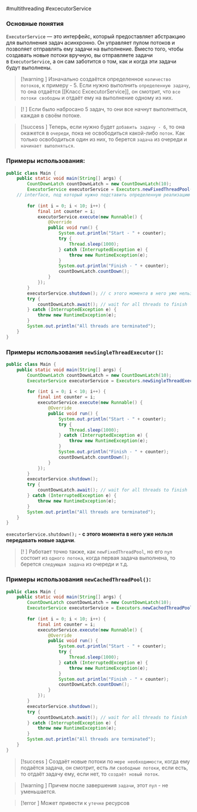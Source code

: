 #multithreading #excecutorService 
### Основные понятия

`ExecutorService` — это интерфейс, который предоставляет абстракцию для выполнения задач асинхронно. Он управляет пулом потоков и позволяет отправлять ему задачи на выполнение. Вместо того, чтобы создавать новые потоки вручную, вы отправляете задачи в `ExecutorService`, а он сам заботится о том, как и когда эти задачи будут выполнены.

>[!warning ]  Изначально создаётся определенное `количество потоков`, к примеру - 5. Если нужно выполнить `определенную задачу`, то она отдаётся [[Класс ExcecutorService]], он смотрит, что `все потоки свободны` и отдаёт ему на выполнение одному из них. 

>[! ] Если было набросано 5 задач, то они все начнут выполняться, каждая в своём потоке. 

>[!success ] Теперь, если нужно будет `добавить задачу - 6`, то она окажется в `очереди`, пока не освободиться какой-либо `поток`. Как только освободиться один из них, то берется `задача` из очереди и `начинает выполняться`.  
### Примеры использования:

```java
public class Main {  
    public static void main(String[] args) {  
        CountDownLatch countDownLatch = new CountDownLatch(10);  
        ExecutorService executorService = Executors.newFixedThreadPool(5); 
    // interface, под который нужно подставить определенную реализацию  
  
        for (int i = 0; i < 10; i++) {  
            final int counter = i;  
            executorService.execute(new Runnable() {  
                @Override  
                public void run() {  
                    System.out.println("Start - " + counter);  
                    try {  
                        Thread.sleep(1000);  
                    } catch (InterruptedException e) {  
                        throw new RuntimeException(e);  
                    }  
                    System.out.println("Finish - " + counter);  
                    countDownLatch.countDown();  
                }  
            });  
        }  
        executorService.shutdown(); // с этого момента в него уже нельзя передавать новые задачи  
        try {  
            countDownLatch.await(); // wait for all threads to finish  
        } catch (InterruptedException e) {  
            throw new RuntimeException(e);  
        }  
        System.out.println("All threads are terminated");  
    }  
}
```
### Примеры использования `newSingleThreadExecutor()`:

```java
public class Main {  
    public static void main(String[] args) {  
        CountDownLatch countDownLatch = new CountDownLatch(10);  
        ExecutorService executorService = Executors.newSingleThreadExecutor();  
  
        for (int i = 0; i < 10; i++) {  
            final int counter = i;  
            executorService.execute(new Runnable() {  
                @Override  
                public void run() {  
                    System.out.println("Start - " + counter);  
                    try {  
                        Thread.sleep(1000);  
                    } catch (InterruptedException e) {  
                        throw new RuntimeException(e);  
                    }  
                    System.out.println("Finish - " + counter);  
                    countDownLatch.countDown();  
                }  
            });  
        }  
        executorService.shutdown(); 
        try {  
            countDownLatch.await(); // wait for all threads to finish  
        } catch (InterruptedException e) {  
            throw new RuntimeException(e);  
        }  
        System.out.println("All threads are terminated");  
    }  
}
```

`executorService.shutdown();` - **с этого момента в него уже нельзя передавать новые задачи**.

>[! ] Работает точно также, как `newFixedThreadPool`, но его `пул` состоит из `одного потока`, когда первая задача выполнена, то берется `следующая задача` из очереди и т.д.
### Примеры использования `newCachedThreadPool()`:

```java
public class Main {  
    public static void main(String[] args) {  
        CountDownLatch countDownLatch = new CountDownLatch(10);  
        ExecutorService executorService = Executors.newCachedThreadPool();
  
        for (int i = 0; i < 10; i++) {  
            final int counter = i;  
            executorService.execute(new Runnable() {  
                @Override  
                public void run() {  
                    System.out.println("Start - " + counter);  
                    try {  
                        Thread.sleep(1000);  
                    } catch (InterruptedException e) {  
                        throw new RuntimeException(e);  
                    }  
                    System.out.println("Finish - " + counter);  
                    countDownLatch.countDown();  
                }  
            });  
        }  
        executorService.shutdown(); 
        try {  
            countDownLatch.await(); // wait for all threads to finish  
        } catch (InterruptedException e) {  
            throw new RuntimeException(e);  
        }  
        System.out.println("All threads are terminated");  
    }  
}
```

>[!success ] Cоздаёт новые потоки по `мере необходимости`, когда ему подаётся задача, он смотрит, есть ли `свободные потоки`, если есть, то отдаёт задачу ему, если нет, то `создаёт новый поток`.  

>[!warning ] Причем после завершения `задачи`, этот `пул` - не уменьшается.  

>[!error ] Может привести к `утечке` ресурсов